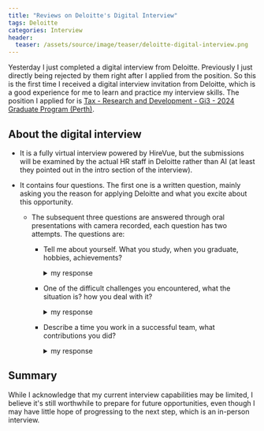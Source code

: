 ```yaml
---
title: "Reviews on Deloitte's Digital Interview"
tags: Deloitte
categories: Interview
header:
  teaser: /assets/source/image/teaser/deloitte-digital-interview.png
---
```


Yesterday I just completed a digital interview from Deloitte. Previously I just directly being rejected by them right after I applied from the position.
So this is the first time I received a digital interview invitation from Deloitte, which is a good experience for me to learn and practice my interview skills.
The position I applied for is [Tax - Research and Development - Gi3 - 2024 Graduate Program (Perth)][Tax].

## About the digital interview

 - It is a fully virtual interview powered by HireVue, but the submissions will be examined by the actual HR staff in Deloitte rather than AI (at least they pointed out in the intro section of the interview).

 - It contains four questions. The first one is a written question, mainly asking you the reason for applying Deloitte and what you excite about this opportunity.
   - The subsequent three questions are answered through oral presentations with camera recorded, each question has two attempts. The questions are:
     - Tell me about yourself. What you study, when you graduate, hobbies, achievements?
       <details close markdown="1">
       <summary> my response
       </summary>
       My name's wenxiao and I am a recent graduate from The University of western australia with a master's degree of Software Engineering. I just graduated in July this year.
    
       Apart from the study, I am a big fan of fingerstyle guitar. I learned to play guitar through online tutorial and joined the guitar club in my undergraduate university. and taught club members to play guitar. I also attended a few guitar concerts held by the club.
   
       The biggest achievement so far must be related to my research project during my final year of study. In the beginning, I don't understand anything and I have no ideas to deal with it.  However, through effective communication with my supervisor, I gained practical research skills and improved quickly. In the end, I earned a degree of higher distinction for this research project.
   
       Through this experience, I learned how to communicate effectively with people and how to deal with challenging issues that I had not encountered before, which will be beneficial for my future career.
       </details>

     - One of the difficult challenges you encountered, what the situation is? how you deal with it?
       <details close markdown="1">
       <summary> my response
       </summary>

       In a software development project I've done in a group, I faced a challenge. I was resposible for implementing the security components using a trusted third-party authentication library, but it was not compatabile with another crucial component in the system, which may potentially causing delays. I had to choose between sticking to the third-party library or try a more flexibl approach developing a custom solution to meet the deadline.

        After careful consultation with the supervisor and the client, I chose to develop a custom authentication solution. While it posed some security risks, I mitigated them through testing and reviews, my teammates also helped me a lot with this issue.
   
        The outcome was a successful project delivery on time, meeting our client's expectations. I maintained my commitment to security by keeping the client informed about my decision and ensuring ongoing security updates.
   
        Through this experience, I learned the importance of communicating with others and try to be flexible when you are facing difficulties.
        </details>

     - Describe a time you work in a successful team, what contributions you did?
        <details close markdown="1">
        <summary> my response
        </summary>

         I was part of a 7-member team working on a web project during my final year of study, with 3 members dedicated to frontend, 2 for backend, and 2 for database management.
       
         I played an important role in our project as a member of the backend team. Not only in developing backend functionalities, but I act as a facilitator for seamless integration between the frontend, backend, and database. 
       
         For the frontend, I facilitate clear communication within the team and maintain API request documentation to support the development of frontend functionalities. 
         As for the database, I collaborate closely with the database team to align on the implementation of database query functionalities within the backend. 
       
         By serving as this bridge between technical components, our project workflow remained seamless, resulting in a highly functional and well-integrated end product.
        </details>

## Summary


While I acknowledge that my current interview capabilities may be limited, I believe it's still worthwhile to prepare for future opportunities, even though I may have little hope of progressing to the next step, which is an in-person interview.

[Tax]:https://jobs.deloitte.com.au/job/Perth-Tax-Research-and-Development-Gi3-2024-Graduate-Program-%28Perth%29-WA/935852810/